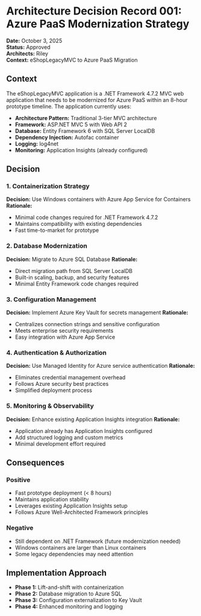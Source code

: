 # Architecture Decision Record 001: Azure PaaS Modernization Strategy

**Date:** October 3, 2025  
**Status:** Approved  
**Architects:** Riley  
**Context:** eShopLegacyMVC to Azure PaaS Migration  

## Context

The eShopLegacyMVC application is a .NET Framework 4.7.2 MVC web application that needs to be modernized for Azure PaaS within an 8-hour prototype timeline. The application currently uses:

- **Architecture Pattern:** Traditional 3-tier MVC architecture
- **Framework:** ASP.NET MVC 5 with Web API 2
- **Database:** Entity Framework 6 with SQL Server LocalDB
- **Dependency Injection:** Autofac container
- **Logging:** log4net
- **Monitoring:** Application Insights (already configured)

## Decision

### 1. Containerization Strategy
**Decision:** Use Windows containers with Azure App Service for Containers
**Rationale:** 
- Minimal code changes required for .NET Framework 4.7.2
- Maintains compatibility with existing dependencies
- Fast time-to-market for prototype

### 2. Database Modernization
**Decision:** Migrate to Azure SQL Database
**Rationale:**
- Direct migration path from SQL Server LocalDB
- Built-in scaling, backup, and security features
- Minimal Entity Framework code changes required

### 3. Configuration Management
**Decision:** Implement Azure Key Vault for secrets management
**Rationale:**
- Centralizes connection strings and sensitive configuration
- Meets enterprise security requirements
- Easy integration with Azure App Service

### 4. Authentication & Authorization
**Decision:** Use Managed Identity for Azure service authentication
**Rationale:**
- Eliminates credential management overhead
- Follows Azure security best practices
- Simplified deployment process

### 5. Monitoring & Observability
**Decision:** Enhance existing Application Insights integration
**Rationale:**
- Application already has Application Insights configured
- Add structured logging and custom metrics
- Minimal development effort required

## Consequences

### Positive
- Fast prototype deployment (< 8 hours)
- Maintains application stability
- Leverages existing Application Insights setup
- Follows Azure Well-Architected Framework principles

### Negative  
- Still dependent on .NET Framework (future modernization needed)
- Windows containers are larger than Linux containers
- Some legacy dependencies may need attention

## Implementation Approach
- **Phase 1:** Lift-and-shift with containerization
- **Phase 2:** Database migration to Azure SQL
- **Phase 3:** Configuration externalization to Key Vault
- **Phase 4:** Enhanced monitoring and logging